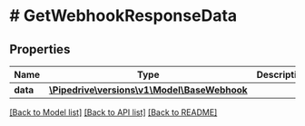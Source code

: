 # # GetWebhookResponseData

## Properties

Name | Type | Description | Notes
------------ | ------------- | ------------- | -------------
**data** | [**\Pipedrive\versions\v1\Model\BaseWebhook**](BaseWebhook.md) |  | [optional]

[[Back to Model list]](../../README.md#models) [[Back to API list]](../../README.md#endpoints) [[Back to README]](../../README.md)
